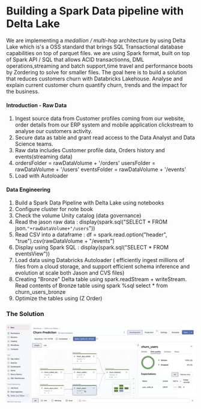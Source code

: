# Building a Spark Data pipeline with Delta Lake

 We are implementing a *medallion / multi-hop* architecture by using Delta Lake which is's a OSS standard that brings SQL Transactional database capabilities on top of parquet files.
we are using Spark format, built on top of Spark API / SQL that allows ACID transactionns, DML operations,streaming and batch support,time travel and performance boots by Zordering to 
solve for smaller files. The goal here is to build a solution that reduces customers churn with Databricks Lakehouse. 
Analyse and explain current customer churn quantify churn, trends and the impact for the business.
#### Introduction - Raw Data
1.  Ingest source data from  Customer profiles coming from our website, order details from our ERP system and mobile application clickstream to analyse our customers activity.
2.  Secure data as table  and grant read access to the Data Analyst and Data Science teams.
3.  Raw data includes Customer profile data, Orders history and events(streaming data)
4.  ordersFolder = rawDataVolume + '/orders'  usersFolder = rawDataVolume + '/users'    eventsFolder = rawDataVolume + '/events'
5. Load with Autoloader   
 #### Data Engineering
 1.  Build a Spark Data Pipeline with Delta Lake using notebooks
 2.  Configure cluster for note book
 3.  Check the volume Unity catalog (data governance)
 4.  Read the jason raw data : display(spark.sql("SELECT * FROM json.`"+rawDataVolume+"/users`"))
 5.  Read CSV into a dataframe : df = spark.read.option("header", "true").csv(rawDataVolume + "/events")
 6.  Display using Spark SQL : display(spark.sql("SELECT * FROM eventsView"))
 7.  Load data using Databricks Autoloader ( efficiently ingest millions of files from a cloud storage, and support efficient schema inference and evolution at scale both Jason and CVS files)
 8.  Creating "Bronze" Delta table using spark.readStream + writeStream. Read contents of Bronze table using spark %sql  select * from churn_users_bronze
 9.  Optimize the tables using (Z Order)
### The Solution
![](pipeline_dlt.png)

























      
